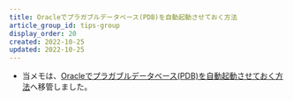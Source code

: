 ```yaml
---
title: Oracleでプラガブルデータベース(PDB)を自動起動させておく方法
article_group_id: tips-group
display_order: 20
created: 2022-10-25
updated: 2022-10-25
---
```

- 当メモは、[Oracleでプラガブルデータベース(PDB)を自動起動させておく方法](https://thinktwice.tech/it/oracle/how_to_keep_a_pluggable_database_pdb_automatically_started_in_oracle/)へ移管しました。